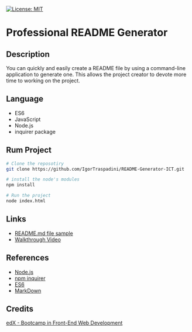 
[![License: MIT](https://img.shields.io/badge/License-MIT-yellow.svg)](https://opensource.org/licenses/MIT)
# Professional README Generator

## Description
You can quickly and easily create a README file by using a command-line application to generate one. This allows the project creator to devote more time to working on the project.

## Language
- ES6
- JavaScript
- Node.js
- inquirer package

## Rum Project
```bash
# Clone the reposotiry 
git clone https://github.com/IgorTraspadini/README-Generator-ICT.git

# install the node's modules
npm install

# Run the project
node index.html
```

## Links
- [README.md file sample]()
- [Walkthrough Video]()

## References 
- [Node.js](https://nodejs.org/en)
- [npm inquirer](https://www.npmjs.com/package/inquirer)
- [ES6](https://www.w3schools.com/Js/js_es6.asp)
- [MarkDown](https://www.markdownguide.org/)

## Credits
[edX - Bootcamp in Front-End Web Development](https://www.edx.org/course/skills-bootcamp-in-front-end-web-development?parent_component=new-on-edx&webview=false&campaign=Skills+Bootcamp+in+Front-End+Web+Development&source=edx&product_category=boot-camp&placement_url=https%3A%2F%2Fwww.edx.org%2F)

